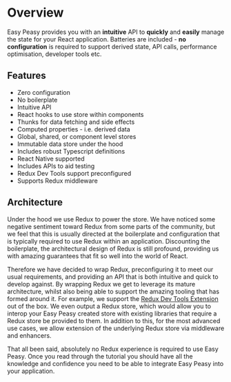 # Overview

Easy Peasy provides you with an <strong>intuitive</strong> API to <strong>quickly</strong> and <strong>easily</strong> manage the state for your React application. Batteries are included - <strong>no configuration</strong> is required to support derived state, API calls, performance optimisation, developer tools etc.

## Features

  - Zero configuration
  - No boilerplate
  - Intuitive API
  - React hooks to use store within components
  - Thunks for data fetching and side effects
  - Computed properties - i.e. derived data
  - Global, shared, or component level stores
  - Immutable data store under the hood
  - Includes robust Typescript definitions
  - React Native supported
  - Includes APIs to aid testing
  - Redux Dev Tools support preconfigured
  - Supports Redux middleware

## Architecture

Under the hood we use Redux to power the store. We have noticed some negative sentiment toward Redux from some parts of the community, but we feel that this is usually directed at the boilerplate and configuration that is typically required to use Redux within an application. Discounting the boilerplate, the architectural design of Redux is still profound, providing us with amazing guarantees that fit so well into the world of React.

Therefore we have decided to wrap Redux, preconfiguring it to meet our usual requirements, and providing an API that is both intuitive and quick to develop against. By wrapping Redux we get to leverage its mature architecture, whilst also being able to support the amazing tooling that has formed around it. For example, we support the [Redux Dev Tools Extension](https://github.com/zalmoxisus/redux-devtools-extension) out of the box. We even output a Redux store, which would allow you to interop your Easy Peasy created store with existing libraries that require a Redux store be provided to them. In addition to this, for the most advanced use cases, we allow extension of the underlying Redux store via middleware and enhancers.

That all been said, absolutely no Redux experience is required to use Easy Peasy. Once you read through the tutorial you should have all the knowledge and confidence you need to be able to integrate Easy Peasy into your application.
